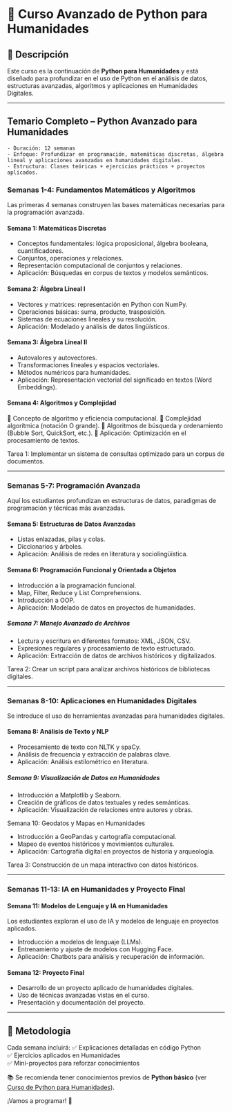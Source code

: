 # 📌 Curso Avanzado de Python para Humanidades

## 📖 Descripción
Este curso es la continuación de **Python para Humanidades** y está diseñado para profundizar en el uso de Python en el análisis de datos, estructuras avanzadas, algoritmos y aplicaciones en Humanidades Digitales.  

---

## Temario Completo – Python Avanzado para Humanidades

    - Duración: 12 semanas
    - Enfoque: Profundizar en programación, matemáticas discretas, álgebra lineal y aplicaciones avanzadas en humanidades digitales.
    - Estructura: Clases teóricas + ejercicios prácticos + proyectos aplicados.

### Semanas 1-4: Fundamentos Matemáticos y Algoritmos
Las primeras 4 semanas construyen las bases matemáticas necesarias para la programación avanzada.

#### Semana 1: Matemáticas Discretas

- Conceptos fundamentales: lógica proposicional, álgebra booleana, cuantificadores.
- Conjuntos, operaciones y relaciones.
- Representación computacional de conjuntos y relaciones.
- Aplicación: Búsquedas en corpus de textos y modelos semánticos.

#### Semana 2: Álgebra Lineal I

- Vectores y matrices: representación en Python con NumPy.
- Operaciones básicas: suma, producto, trasposición.
- Sistemas de ecuaciones lineales y su resolución.
- Aplicación: Modelado y análisis de datos lingüísticos.

#### Semana 3: Álgebra Lineal II

- Autovalores y autovectores.
- Transformaciones lineales y espacios vectoriales.
- Métodos numéricos para humanidades.
- Aplicación: Representación vectorial del significado en textos (Word Embeddings).

#### Semana 4: Algoritmos y Complejidad

🔹 Concepto de algoritmo y eficiencia computacional.
🔹 Complejidad algorítmica (notación O grande).
🔹 Algoritmos de búsqueda y ordenamiento (Bubble Sort, QuickSort, etc.).
🔹 Aplicación: Optimización en el procesamiento de textos.

Tarea 1: Implementar un sistema de consultas optimizado para un corpus de documentos.

---

### Semanas 5-7: Programación Avanzada
Aquí los estudiantes profundizan en estructuras de datos, paradigmas de programación y técnicas más avanzadas.

#### Semana 5: Estructuras de Datos Avanzadas

- Listas enlazadas, pilas y colas.
- Diccionarios y árboles.
- Aplicación: Análisis de redes en literatura y sociolingüística.

#### Semana 6: Programación Funcional y Orientada a Objetos

- Introducción a la programación funcional.
- Map, Filter, Reduce y List Comprehensions.
- Introducción a OOP.
- Aplicación: Modelado de datos en proyectos de humanidades.

##### Semana 7: Manejo Avanzado de Archivos

- Lectura y escritura en diferentes formatos: XML, JSON, CSV.
- Expresiones regulares y procesamiento de texto estructurado.
- Aplicación: Extracción de datos de archivos históricos y digitalizados.

Tarea 2: Crear un script para analizar archivos históricos de bibliotecas digitales.

---

### Semanas 8-10: Aplicaciones en Humanidades Digitales
Se introduce el uso de herramientas avanzadas para humanidades digitales.

#### Semana 8: Análisis de Texto y NLP

- Procesamiento de texto con NLTK y spaCy.
- Análisis de frecuencia y extracción de palabras clave.
- Aplicación: Análisis estilométrico en literatura.

##### Semana 9: Visualización de Datos en Humanidades

- Introducción a Matplotlib y Seaborn.
- Creación de gráficos de datos textuales y redes semánticas.
- Aplicación: Visualización de relaciones entre autores y obras.

Semana 10: Geodatos y Mapas en Humanidades

- Introducción a GeoPandas y cartografía computacional.
- Mapeo de eventos históricos y movimientos culturales.
- Aplicación: Cartografía digital en proyectos de historia y arqueología.

Tarea 3: Construcción de un mapa interactivo con datos históricos.

---

### Semanas 11-13: IA en Humanidades y Proyecto Final

#### Semana 11: Modelos de Lenguaje y IA en Humanidades

Los estudiantes exploran el uso de IA y modelos de lenguaje en proyectos aplicados.

- Introducción a modelos de lenguaje (LLMs).
- Entrenamiento y ajuste de modelos con Hugging Face.
- Aplicación: Chatbots para análisis y recuperación de información.

#### Semana 12: Proyecto Final

- Desarrollo de un proyecto aplicado de humanidades digitales.
- Uso de técnicas avanzadas vistas en el curso.
- Presentación y documentación del proyecto.

---

## 📌 Metodología
Cada semana incluirá:
✅ Explicaciones detalladas en código Python  
✅ Ejercicios aplicados en Humanidades  
✅ Mini-proyectos para reforzar conocimientos  

📚 Se recomienda tener conocimientos previos de **Python básico** (ver [Curso de Python para Humanidades](https://github.com/javiervzpucp/python_humanidades)).  

¡Vamos a programar! 🚀

